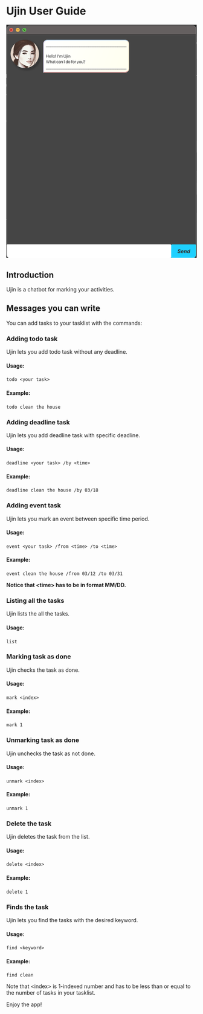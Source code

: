 # Ujin User Guide

![Alt text](https://github.com/Bill-1/ip/blob/master/docs/Ui.png)

## Introduction
Ujin is a chatbot for marking your activities.

## Messages you can write
You can add tasks to your tasklist with the commands:
### Adding todo task
Ujin lets you add todo task without any deadline.
#### Usage:
`todo <your task>`
#### Example:
`todo clean the house`
### Adding deadline task
Ujin lets you add deadline task with specific deadline.
#### Usage:
`deadline <your task> /by <time>`
#### Example:
`deadline clean the house /by 03/18`
### Adding event task
Ujin lets you mark an event between specific time period.
#### Usage:
`event <your task> /from <time> /to <time>`
#### Example:
`event clean the house /from 03/12 /to 03/31`

**Notice that &lt;time&gt; has to be in format MM/DD.**

### Listing all the tasks
Ujin lists the all the tasks.
#### Usage:
`list`

### Marking task as done
Ujin checks the task as done.
#### Usage:
`mark <index>`
#### Example:
`mark 1`

### Unmarking task as done
Ujin unchecks the task as not done.
#### Usage:
`unmark <index>`
#### Example:
`unmark 1`
### Delete the task
Ujin deletes the task from the list.
#### Usage:
`delete <index>`
#### Example:
`delete 1`

### Finds the task
Ujin lets you find the tasks with the desired keyword.
#### Usage:
`find <keyword>`
#### Example:
`find clean`

Note that &lt;index&gt; is 1-indexed number and has to be less than or equal to the number of tasks in your tasklist.

Enjoy the app!

